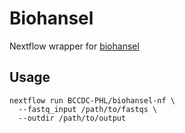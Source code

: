 # Biohansel

Nextflow wrapper for [biohansel](https://github.com/phac-nml/biohansel)

## Usage

```
nextflow run BCCDC-PHL/biohansel-nf \
  --fastq_input /path/to/fastqs \
  --outdir /path/to/output
```